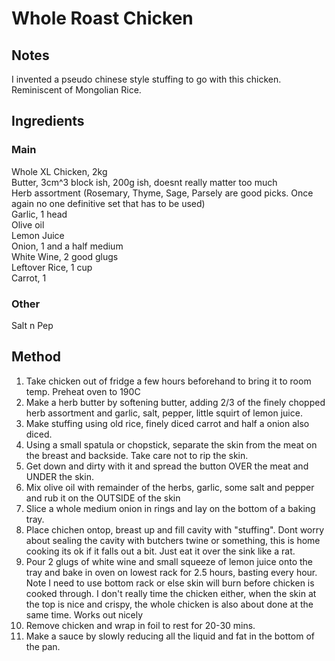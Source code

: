 # Whole Roast Chicken

## Notes
I invented a pseudo chinese style stuffing to go with this chicken. Reminiscent of Mongolian Rice. 

## Ingredients
### Main
Whole XL Chicken,  2kg  
Butter,  3cm^3 block ish, 200g ish, doesnt really matter too much  
Herb assortment (Rosemary, Thyme, Sage, Parsely are good picks. Once again no one definitive set that has to be used)  
Garlic,  1 head  
Olive oil  
Lemon Juice  
Onion,  1 and a half medium  
White Wine,  2 good glugs  
Leftover Rice,  1 cup  
Carrot,  1  

### Other
Salt n Pep  
## Method
1. Take chicken out of fridge a few hours beforehand to bring it to room temp.  Preheat oven to 190C  
2. Make a herb butter by softening butter, adding 2/3 of the finely chopped herb assortment and garlic, salt, pepper, little squirt of lemon juice.  
3. Make stuffing using old rice, finely diced carrot and half a onion also diced.  
4. Using a small spatula or chopstick, separate the skin from the meat on the breast and backside. Take care not to rip the skin.  
5. Get down and dirty with it and spread the button OVER the meat and UNDER the skin.  
6. Mix olive oil with remainder of the herbs, garlic, some salt and pepper and rub it on the OUTSIDE of the skin  
7. Slice a whole medium onion in rings and lay on the bottom of a baking tray.  
8. Place chichen ontop, breast up and fill cavity with "stuffing". Dont worry about sealing the cavity with butchers twine or something, this is home cooking its ok if it falls out a bit. Just eat it over the sink like a rat.  
9. Pour 2 glugs of white wine and small squeeze of lemon juice onto the tray and bake in oven on lowest rack for 2.5 hours, basting every hour. Note I need to use bottom rack or else skin will burn before chicken is cooked through. I don't really time the chicken either, when the skin at the top is nice and crispy, the whole chicken is also about done at the same time. Works out nicely  
10. Remove chicken and wrap in foil to rest for 20-30 mins.  
11. Make a sauce by slowly reducing all the liquid and fat in the bottom of the pan.  

